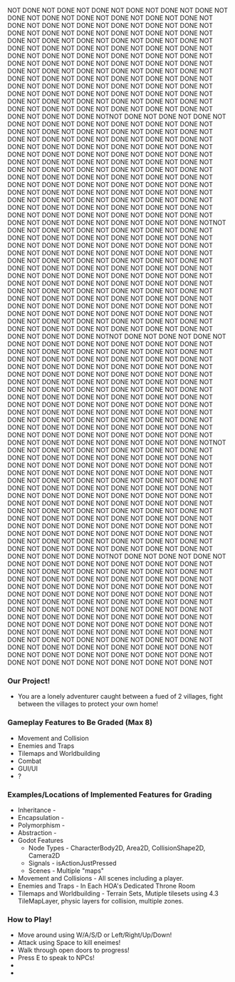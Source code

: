 NOT DONE NOT DONE NOT DONE NOT DONE NOT DONE NOT DONE NOT DONE NOT DONE NOT DONE NOT DONE NOT DONE NOT DONE NOT DONE NOT DONE NOT DONE NOT DONE NOT DONE NOT DONE NOT DONE NOT DONE NOT DONE NOT DONE NOT DONE NOT DONE NOT DONE NOT DONE NOT DONE NOT DONE NOT DONE NOT DONE NOT DONE NOT DONE NOT DONE NOT DONE NOT DONE NOT DONE NOT DONE NOT DONE NOT DONE NOT DONE NOT DONE NOT DONE NOT DONE NOT DONE NOT DONE NOT DONE NOT DONE NOT DONE NOT DONE NOT DONE NOT DONE NOT DONE NOT DONE NOT DONE NOT DONE NOT DONE NOT DONE NOT DONE NOT DONE NOT DONE NOT DONE NOT DONE NOT DONE NOT DONE NOT DONE NOT DONE NOT DONE NOT DONE NOT DONE NOT DONE NOT DONE NOT DONE NOT DONE NOT DONE NOT DONE NOT DONE NOT DONE NOT DONE NOT DONE NOT DONE NOT DONE NOT DONE NOT DONE NOT DONE NOT DONE NOT DONE NOT DONE NOTNOT DONE NOT DONE NOT DONE NOT DONE NOT DONE NOT DONE NOT DONE NOT DONE NOT DONE NOT DONE NOT DONE NOT DONE NOT DONE NOT DONE NOT DONE NOT DONE NOT DONE NOT DONE NOT DONE NOT DONE NOT DONE NOT DONE NOT DONE NOT DONE NOT DONE NOT DONE NOT DONE NOT DONE NOT DONE NOT DONE NOT DONE NOT DONE NOT DONE NOT DONE NOT DONE NOT DONE NOT DONE NOT DONE NOT DONE NOT DONE NOT DONE NOT DONE NOT DONE NOT DONE NOT DONE NOT DONE NOT DONE NOT DONE NOT DONE NOT DONE NOT DONE NOT DONE NOT DONE NOT DONE NOT DONE NOT DONE NOT DONE NOT DONE NOT DONE NOT DONE NOT DONE NOT DONE NOT DONE NOT DONE NOT DONE NOT DONE NOT DONE NOT DONE NOT DONE NOT DONE NOT DONE NOT DONE NOT DONE NOT DONE NOT DONE NOT DONE NOT DONE NOT DONE NOT DONE NOT DONE NOT DONE NOT DONE NOT DONE NOT DONE NOT DONE NOT DONE NOT DONE NOTNOT DONE NOT DONE NOT DONE NOT DONE NOT DONE NOT DONE NOT DONE NOT DONE NOT DONE NOT DONE NOT DONE NOT DONE NOT DONE NOT DONE NOT DONE NOT DONE NOT DONE NOT DONE NOT DONE NOT DONE NOT DONE NOT DONE NOT DONE NOT DONE NOT DONE NOT DONE NOT DONE NOT DONE NOT DONE NOT DONE NOT DONE NOT DONE NOT DONE NOT DONE NOT DONE NOT DONE NOT DONE NOT DONE NOT DONE NOT DONE NOT DONE NOT DONE NOT DONE NOT DONE NOT DONE NOT DONE NOT DONE NOT DONE NOT DONE NOT DONE NOT DONE NOT DONE NOT DONE NOT DONE NOT DONE NOT DONE NOT DONE NOT DONE NOT DONE NOT DONE NOT DONE NOT DONE NOT DONE NOT DONE NOT DONE NOT DONE NOT DONE NOT DONE NOT DONE NOT DONE NOT DONE NOT DONE NOT DONE NOT DONE NOT DONE NOT DONE NOT DONE NOT DONE NOT DONE NOT DONE NOT DONE NOT DONE NOT DONE NOT DONE NOT DONE NOT DONE NOT DONE NOTNOT DONE NOT DONE NOT DONE NOT DONE NOT DONE NOT DONE NOT DONE NOT DONE NOT DONE NOT DONE NOT DONE NOT DONE NOT DONE NOT DONE NOT DONE NOT DONE NOT DONE NOT DONE NOT DONE NOT DONE NOT DONE NOT DONE NOT DONE NOT DONE NOT DONE NOT DONE NOT DONE NOT DONE NOT DONE NOT DONE NOT DONE NOT DONE NOT DONE NOT DONE NOT DONE NOT DONE NOT DONE NOT DONE NOT DONE NOT DONE NOT DONE NOT DONE NOT DONE NOT DONE NOT DONE NOT DONE NOT DONE NOT DONE NOT DONE NOT DONE NOT DONE NOT DONE NOT DONE NOT DONE NOT DONE NOT DONE NOT DONE NOT DONE NOT DONE NOT DONE NOT DONE NOT DONE NOT DONE NOT DONE NOT DONE NOT DONE NOT DONE NOT DONE NOT DONE NOT DONE NOT DONE NOT DONE NOT DONE NOT DONE NOT DONE NOT DONE NOT DONE NOT DONE NOT DONE NOT DONE NOT DONE NOT DONE NOT DONE NOT DONE NOT DONE NOT DONE NOT DONE NOTNOT DONE NOT DONE NOT DONE NOT DONE NOT DONE NOT DONE NOT DONE NOT DONE NOT DONE NOT DONE NOT DONE NOT DONE NOT DONE NOT DONE NOT DONE NOT DONE NOT DONE NOT DONE NOT DONE NOT DONE NOT DONE NOT DONE NOT DONE NOT DONE NOT DONE NOT DONE NOT DONE NOT DONE NOT DONE NOT DONE NOT DONE NOT DONE NOT DONE NOT DONE NOT DONE NOT DONE NOT DONE NOT DONE NOT DONE NOT DONE NOT DONE NOT DONE NOT DONE NOT DONE NOT DONE NOT DONE NOT DONE NOT DONE NOT DONE NOT DONE NOT DONE NOT DONE NOT DONE NOT DONE NOT DONE NOT DONE NOT DONE NOT DONE NOT DONE NOT DONE NOT DONE NOT DONE NOT DONE NOT DONE NOT DONE NOT DONE NOT DONE NOT DONE NOT DONE NOT DONE NOT DONE NOT DONE NOT DONE NOT DONE NOT DONE NOT DONE NOT DONE NOT DONE NOT DONE NOT DONE NOT DONE NOT DONE NOT DONE NOT DONE NOT DONE NOT DONE NOT DONE NOTNOT DONE NOT DONE NOT DONE NOT DONE NOT DONE NOT DONE NOT DONE NOT DONE NOT DONE NOT DONE NOT DONE NOT DONE NOT DONE NOT DONE NOT DONE NOT DONE NOT DONE NOT DONE NOT DONE NOT DONE NOT DONE NOT DONE NOT DONE NOT DONE NOT DONE NOT DONE NOT DONE NOT DONE NOT DONE NOT DONE NOT DONE NOT DONE NOT DONE NOT DONE NOT DONE NOT DONE NOT DONE NOT DONE NOT DONE NOT DONE NOT DONE NOT DONE NOT DONE NOT DONE NOT DONE NOT DONE NOT DONE NOT DONE NOT DONE NOT DONE NOT DONE NOT DONE NOT DONE NOT DONE NOT DONE NOT DONE NOT DONE NOT DONE NOT DONE NOT DONE NOT DONE NOT DONE NOT DONE NOT DONE NOT DONE NOT DONE NOT DONE NOT DONE NOT DONE NOT DONE NOT DONE NOT DONE NOT DONE NOT DONE NOT DONE NOT DONE NOT DONE NOT DONE NOT DONE NOT DONE NOT DONE NOT DONE NOT DONE NOT DONE NOT DONE NOT DONE NOT DONE NOT















### Our Project!
* You are a lonely adventurer caught between a fued of 2 villages, fight between the villages to protect your own home!

### Gameplay Features to Be Graded (Max 8)
* Movement and Collision
* Enemies and Traps
* Tilemaps and Worldbuilding
* Combat
* GUI/UI
* ?

### Examples/Locations of Implemented Features for Grading
* Inheritance -
* Encapsulation -
* Polymorphism -
* Abstraction -
* Godot Features
	* Node Types - CharacterBody2D, Area2D, CollisionShape2D, Camera2D
	* Signals - isActionJustPressed
	* Scenes - Multiple "maps"
* Movement and Collisions - All scenes including a player.
* Enemies and Traps - In Each HOA's Dedicated Throne Room
* Tilemaps and Worldbuilding - Terrain Sets, Mutiple tilesets using 4.3 TileMapLayer, physic layers for collision, multiple zones.

### How to Play!
* Move around using W/A/S/D or Left/Right/Up/Down!
* Attack using Space to kill eneimes!
* Walk through open doors to progress!
* Press E to speak to NPCs!
*
*
